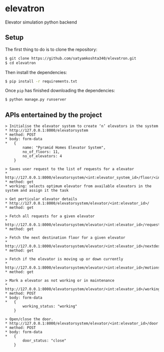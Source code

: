 # elevatron
Elevator simulation python backend


## Setup

The first thing to do is to clone the repository:

```sh
$ git clone https://github.com/satyamkoshta340/elevatron.git
$ cd elevatron
```

Then install the dependencies:

```sh
$ pip install -r requirements.txt
```

Once `pip` has finished downloading the dependencies:
```sh
$ python manage.py runserver
```

## APIs entertained by the project
    > Initialise the elevator system to create ‘n’ elevators in the system
    * http://127.0.0.1:8000/elevatorsystem
    * method: POST
    * body: form-data
    *   {
            name: "Pyramid Homes Elevator System",
            no_of_floors: 11,
            no_of_elevators: 4
        }

    > Saves user request to the list of requests for a elevator
    * http://127.0.0.1:8000/elevatorsystem/<int:elevator_system_id>/floor/<int:requested_floor>/
    * method: get
    * working: selects optimum elevator from available elevators in the system and assign it the task

    > Get perticular elevator details
    * http://127.0.0.1:8000/elevatorsystem/elevator/<int:elevator_id>/
    * method: get

    > Fetch all requests for a given elevator
    * http://127.0.0.1:8000/elevatorsystem/elevator/<int:elevator_id>/requests
    * method: get

    > Fetch the next destination floor for a given elevator
    * http://127.0.0.1:8000/elevatorsystem/elevator/<int:elevator_id>/nextdestination
    * method: get

    > Fetch if the elevator is moving up or down currently
    * http://127.0.0.1:8000/elevatorsystem/elevator/<int:elevator_id>/motionstatus/
    * method: get

    > Mark a elevator as not working or in maintenance 
    * http://127.0.0.1:8000/elevatorsystem/elevator/<int:elevator_id>/workingstatus/
    * method: POST
    * body: form-data
    *   {
            working_status: "working"
        }

    > Open/close the door.
    * http://127.0.0.1:8000/elevatorsystem/elevator/<int:elevator_id>/door
    * method: POST
    * body: form-data
    *   {
            door_status: "close"
        }

